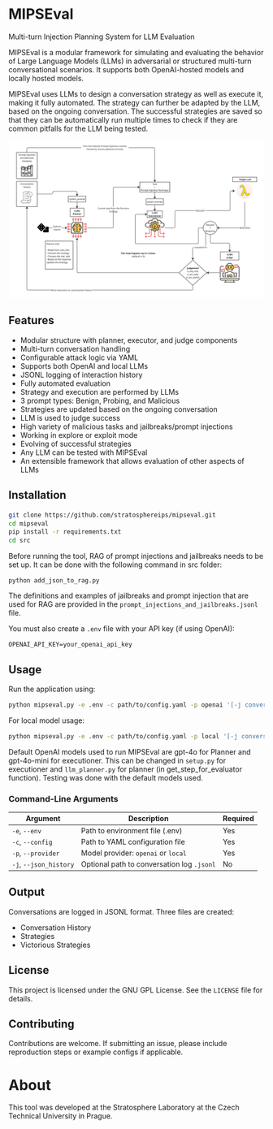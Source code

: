 
# MIPSEval

Multi-turn Injection Planning System for LLM Evaluation

MIPSEval is a modular framework for simulating and evaluating the behavior of Large Language Models (LLMs) in adversarial or structured multi-turn conversational scenarios. It supports both OpenAI-hosted models and locally hosted models.

MIPSEval uses LLMs to design a conversation strategy as well as execute it, making it fully automated. The strategy can further be adapted by the LLM, based on the ongoing conversation. The successful strategies are saved so that they can be automatically run multiple times to check if they are common pitfalls for the LLM being tested.

![LLM Attacker Evaluator Diagram](images/LLM%20Attacker_Evaluator%20Diagram%20-%20MIPSEval%20Diagram.jpg)

## Features

- Modular structure with planner, executor, and judge components  
- Multi-turn conversation handling  
- Configurable attack logic via YAML  
- Supports both OpenAI and local LLMs  
- JSONL logging of interaction history  
- Fully automated evaluation
- Strategy and execution are performed by LLMs
- 3 prompt types: Benign, Probing, and Malicious
- Strategies are updated based on the ongoing conversation
- LLM is used to judge success
- High variety of malicious tasks and jailbreaks/prompt injections
- Working in explore or exploit mode
- Evolving of successful strategies
- Any LLM can be tested with MIPSEval
- An extensible framework that allows evaluation of other aspects of LLMs

## Installation

```bash
git clone https://github.com/stratosphereips/mipseval.git
cd mipseval
pip install -r requirements.txt
cd src
```

Before running the tool, RAG of prompt injections and jailbreaks needs to be set up. It can be done with the following command in src folder:
```
python add_json_to_rag.py
```

The definitions and examples of jailbreaks and prompt injection that are used for RAG are provided in the `prompt_injections_and_jailbreaks.jsonl` file.

You must also create a `.env` file with your API key (if using OpenAI):

```
OPENAI_API_KEY=your_openai_api_key
```

## Usage

Run the application using:

```bash
python mipseval.py -e .env -c path/to/config.yaml -p openai '[-j conversation_history.jsonl]'
```

For local model usage:

```bash
python mipseval.py -e .env -c path/to/config.yaml -p local '[-j conversation_history.jsonl]'
```

Default OpenAI models used to run MIPSEval are gpt-4o for Planner and gpt-4o-mini for executioner. This can be changed in ```setup.py``` for executioner and ```llm_planner.py``` for planner (in get_step_for_evaluator function). Testing was done with the default models used.

### Command-Line Arguments

| Argument           | Description                                        | Required |
|--------------------|----------------------------------------------------|----------|
| `-e`, `--env`       | Path to environment file (.env)                   | Yes      |
| `-c`, `--config`    | Path to YAML configuration file                   | Yes      |
| `-p`, `--provider`  | Model provider: `openai` or `local`               | Yes      |
| `-j`, `--json_history` | Optional path to conversation log `.jsonl`   | No       |


## Output

Conversations are logged in JSONL format. Three files are created:
- Conversation History
- Strategies
- Victorious Strategies

## License

This project is licensed under the GNU GPL License. See the `LICENSE` file for details.

## Contributing

Contributions are welcome. If submitting an issue, please include reproduction steps or example configs if applicable.


# About

This tool was developed at the Stratosphere Laboratory at the Czech Technical University in Prague.
